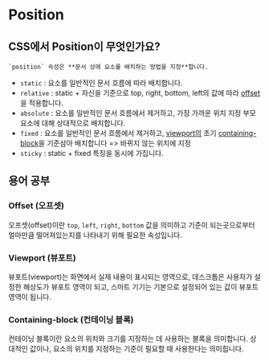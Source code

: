 # Position
## CSS에서 Position이 무엇인가요?
    `position` 속성은 **문서 상에 요소를 배치하는 방법을 지정**합니다.
- `static` : 요소를 일반적인 문서 흐름에 따라 배치합니다.
- `relative` : static + 자신을 기준으로 top, right, bottom, left의 값에 따라 [offset](#offset-오프셋)을 적용합니다.
- `absolute` : 요소를 일반적인 문서 흐름에서 제거하고, 가장 가까운 위치 지정 부모 요소에 대해 상대적으로 배치합니다.
- `fixed` : 요소를 일반적인 문서 흐름에서 제거하고, [viewport의](#viewport-뷰포트) 초기 [containing-block](#containing-block-컨테이닝-블록)을 기준삼아 배치합니다 => 바뀌지 않는 위치에 지정
- `sticky` : static + fixed 특징을 동시에 가집니다.



## 용어 공부
### Offset (오프셋)
오프셋(offset)이란 `top`, `left`, `right`, `bottom` 값을 의미하고 기준이 되는곳으로부터 얼마만큼 떨어져있는지를 나타내기 위해 필요한 속성입니다.
### Viewport (뷰포트)
뷰포트(viewport)는 화면에서 실제 내용이 표시되는 영역으로, 데스크톱은 사용자가 설정한 해상도가 뷰포트 영역이 되고, 스마트 기기는 기본으로 설정되어 있는 값이 뷰포트 영역이 됩니다.
### Containing-block (컨테이닝 블록)
컨테이닝 블록이란 요소의 위치와 크기를 지정하는 데 사용하는 블록을 의미합니다. 상대적인 값이나, 요소의 위치를 지정하는 기준이 필요할 때 사용한다는 의미힙니다.